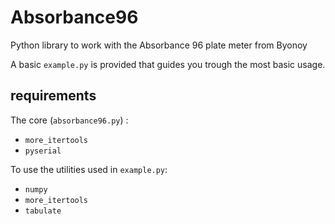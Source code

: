 # Absorbance96
Python library to work with the Absorbance 96 plate meter from Byonoy

A basic `example.py` is provided that guides you trough the most basic usage.

## requirements
The core (`absorbance96.py`) :
* `more_itertools`
* `pyserial`

To use the utilities used in `example.py`:
* `numpy`
* `more_itertools`
* `tabulate`

